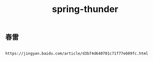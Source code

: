 ﻿---
layout: default
title: spring-thunder
---
## 春雷
```

https://jingyan.baidu.com/article/d3b74d640701c71f77e609fc.html

```
